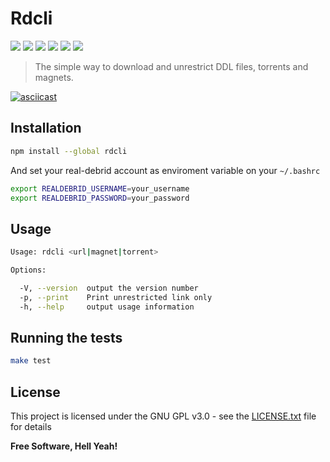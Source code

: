 Rdcli
===

[![](https://img.shields.io/github/tag/johackim/rdcli.svg?label=version&style=flat-square&colorA=0d7377&colorB=44c2c7)](https://github.com/johackim/rdcli/releases)
[![](https://img.shields.io/badge/license-GPL%20v3%2B-yellow.svg?style=flat-square&colorA=0d7377&colorB=44c2c7)](https://raw.githubusercontent.com/johackim/rdcli/master/LICENSE.txt)
[![](https://img.shields.io/travis/johackim/rdcli.svg?style=flat-square&colorA=0d7377&colorB=44c2c7)](https://travis-ci.org/johackim/rdcli/branches)
[![](https://img.shields.io/codeclimate/maintainability/johackim/rdcli.svg?style=flat-square&colorA=0d7377&colorB=44c2c7)](https://codeclimate.com/github/johackim/rdcli)
[![](https://img.shields.io/badge/donate-liberapay-blue.svg?style=flat-square&colorA=0d7377&colorB=44c2c7)](https://liberapay.com/johackim/donate)
[![](https://img.shields.io/npm/dt/rdcli.svg?style=flat-square&colorA=0d7377&colorB=44c2c7)](https://www.npmjs.com/package/rdcli)

> The simple way to download and unrestrict DDL files, torrents and magnets.

[![asciicast](https://raw.githubusercontent.com/johackim/rdcli/master/screencast.gif)](https://raw.githubusercontent.com/johackim/rdcli/master/screencast.gif)

## Installation

```bash
npm install --global rdcli
```

And set your real-debrid account as enviroment variable on your `~/.bashrc`

```bash
export REALDEBRID_USERNAME=your_username
export REALDEBRID_PASSWORD=your_password
```

## Usage

```bash
Usage: rdcli <url|magnet|torrent>

Options:

  -V, --version  output the version number
  -p, --print    Print unrestricted link only
  -h, --help     output usage information
```

## Running the tests

```bash
make test
```

## License

This project is licensed under the GNU GPL v3.0 - see the [LICENSE.txt](LICENSE.txt) file for details

**Free Software, Hell Yeah!**
